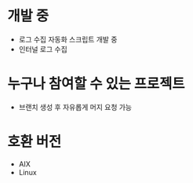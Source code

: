 # 개발 중
- 로그 수집 자동화 스크립트 개발 중
- 인터널 로그 수집

# 누구나 참여할 수 있는 프로젝트
- 브랜치 생성 후 자유롭게 머지 요청 가능

# 호환 버전
- AIX
- Linux